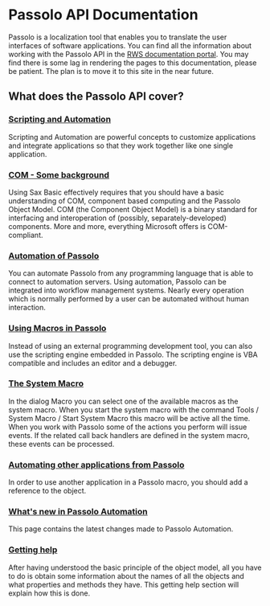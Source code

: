 # Passolo API Documentation #
Passolo is a localization tool that enables you to translate the user interfaces of software applications. You can find all the information about working with the Passolo API in the [RWS documentation portal](https://docs.rws.com/881527/453416/sdl-passolo-automation/about-sdl-passolo-automation). You may find there is some lag in rendering the pages to this documentation, please be patient. The plan is to move it to this site in the near future.
## What does the Passolo API cover? ##
### [Scripting and Automation](https://docs.rws.com/881527/453429/sdl-passolo-automation/scripting-and-automation) ###
Scripting and Automation are powerful concepts to customize applications and integrate applications so that they work together like one single application.
### [COM - Some background](https://docs.rws.com/881527/453434/sdl-passolo-automation/com-some-background) ###
Using Sax Basic effectively requires that you should have a basic understanding of COM, component based computing and the Passolo Object Model. COM (the Component Object Model) is a binary standard for interfacing and interoperation of (possibly, separately-developed) components. More and more, everything Microsoft offers is COM-compliant.
### [Automation of Passolo](https://docs.rws.com/881527/580722/sdl-passolo-automation/automation-of-sdl-passolo) ###
You can automate Passolo from any programming language that is able to connect to automation servers. Using automation, Passolo can be integrated into workflow management systems. Nearly every operation which is normally performed by a user can be automated without human interaction.
### [Using Macros in Passolo](https://docs.rws.com/881527/453450/sdl-passolo-automation/using-macros-in-passolo) ###
Instead of using an external programming development tool, you can also use the scripting engine embedded in Passolo. The scripting engine is VBA compatible and includes an editor and a debugger.
### [The System Macro](https://docs.rws.com/881527/453473/sdl-passolo-automation/the-system-macro) ###
In the dialog Macro you can select one of the available macros as the system macro. When you start the system macro with the command Tools / System Macro / Start System Macro this macro will be active all the time. When you work with Passolo some of the actions you perform will issue events. If the related call back handlers are defined in the system macro, these events can be processed.
### [Automating other applications from Passolo](https://docs.rws.com/881527/453478/sdl-passolo-automation/automating-other-applications-from-passolo) ###
In order to use another application in a Passolo macro, you should add a reference to the object.
### [What's new in Passolo Automation](https://docs.rws.com/881527/453487/sdl-passolo-automation/what-s-new-in-sdl-passolo-automation) ###
This page contains the latest changes made to Passolo Automation.
### [Getting help](https://docs.rws.com/881527/453496/sdl-passolo-automation/getting-help) ###
After having understood the basic principle of the object model, all you have to do is obtain some information about the names of all the objects and what properties and methods they have. This getting help section will explain how this is done.
